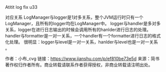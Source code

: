 Atitit log fix   u33


对应关系
LogManager与logger是1对多关系，整个JVM运行时只有一个LogManager，且所有的logger均在LogManager中。
logger与handler是多对多关系，logger在进行日志输出的时候会调用所有的hanlder进行日志的处理。
handler与formatter是一对一关系，一个handler有一个formatter进行日志的格式化处理。
很明显：logger与level是一对一关系，hanlder与level也是一对一关系 。


作者：小布_cvg
链接：https://www.jianshu.com/p/ef810be73e5d
来源：简书
著作权归作者所有。商业转载请联系作者获得授权，非商业转载请注明出处。


